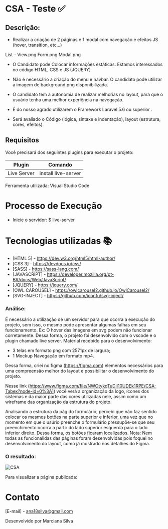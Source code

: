 # CSA - Teste :white_check_mark:

## Descrição:

- Realizar a criação de 2 páginas e 1 modal com navegação e efeitos JS (hover, transition, etc...)

List – View.png
Form.png
Modal.png
 
- O Candidato pode Colocar informações estáticas. Estamos interessados no código HTML, CSS e JS (JQUERY)

- Não é necessário a criação do menu e navbar. O candidato pode utilizar a imagem de background.png disponibilizada.

- O candidato tem a autonomia de realizar melhorias no layout, para que o usuário tenha uma melhor experiência na navegação.

- É do nosso agrado utilizarem o Framework Laravel 5.6 ou superior .

- Será avaliado o Código (lógica, sintaxe e indentação), layout (estrutura, cores, efeitos).

## Requisitos

Você precisará dos seguintes plugins para executar o projeto:

| Plugin | Comando |
| --- | --- |
| Live Server | install live-server |

Ferramenta utilizada: Visual Studio Code


# Processo de Execução

* Inicie o servidor: $ live-server 

# Tecnologias utilizadas :books:

* [HTML 5] - https://dev.w3.org/html5/html-author/
* [CSS 3] - https://devdocs.io/css/
* [SASS] - https://sass-lang.com/
* [JAVASCRIPT] - https://developer.mozilla.org/pt-BR/docs/Web/JavaScript/
* [JQUERY] - https://jquery.com/
* [OWL CAROUSEL] - https://owlcarousel2.github.io/OwlCarousel2/
* [SVG-INJECT] - https://github.com/iconfu/svg-inject/

### Análise:
É necessário a utilização de um servidor para que ocorra a execução do projeto, sem isso, o mesmo pode apresentar algumas falhas em seu funcionamento.
Ex: O hover das imagens em svg podem não funcionar corretamente. Dessa forma, o projeto foi desenvolvido com o vscode e o plugin chamado live server.
Material recebido para o desenvolvimento:
- 3 telas em formato png com 2571px de largura;
- 1 Mockup Navegação em formato mp4.

Dessa forma, criei no figma (https://figma.com) elementos necessários para uma compreensão melhor do layout e 
possibilitar o desenvolvimento do projeto. 

Nesse link (https://www.figma.com/file/NWOtykqTuDiI10UDEk1RPE/CSA-Tabex?node-id=0%3A1) você verá a organização da logo, ícones dos sistemas e da maior parte das
cores utilizadas nele, assim como um wireframe das organização da estrutura do projeto.

Analisando a estrutura da pág do formulário, percebi que não faz sentido colocar os mesmos botões na parte superior e inferior, uma vez que no momento em que o usúrio preenche o formulário pressupõe-se que seu preenchimento ocorra a partir do lado superior esquerda para o lado inferior direito. Dessa forma, os botões ficaram localizados.
Nota: Nem todas as funcionalidas das páginas foram desenvolvidas pois foquei no desenvolvimento do layout, como já mostrado nos detalhes do Figma.

### O resultado:
![CSA](assets/Designer/20210216_205715.gif)

Para visualizar a página publicada: 



# Contato
[E-mail] - ana18silva@gmail.com

Desenvolvido por Marciana Silva
